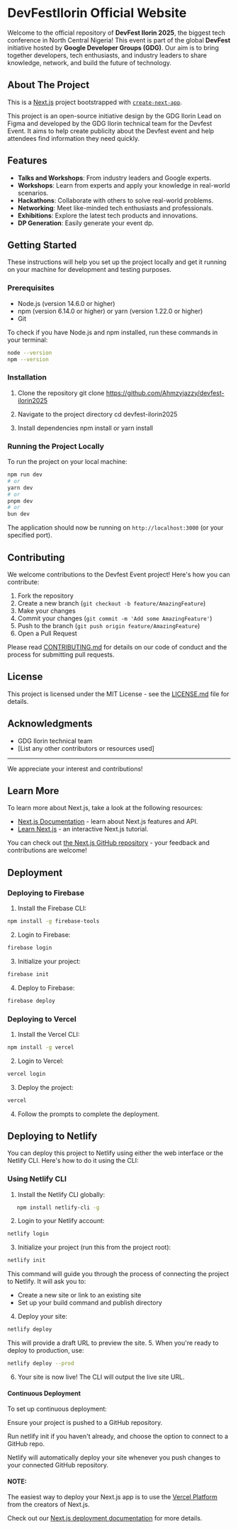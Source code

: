 # DevFestIlorin Official Website

Welcome to the official repository of **DevFest Ilorin 2025**, the biggest tech conference in North Central Nigeria! This event is part of the global **DevFest** initiative hosted by **Google Developer Groups (GDG)**. Our aim is to bring together developers, tech enthusiasts, and industry leaders to share knowledge, network, and build the future of technology.

## About The Project

This is a [Next.js](https://nextjs.org/) project bootstrapped with [`create-next-app`](https://github.com/vercel/next.js/tree/canary/packages/create-next-app).

This project is an open-source initiative design by the GDG Ilorin Lead on Figma and developed by the GDG Ilorin technical team for the Devfest Event. It aims to help create publicity about the Devfest event and help attendees find information they need quickly.

## Features

- **Talks and Workshops**: From industry leaders and Google experts.
- **Workshops**: Learn from experts and apply your knowledge in real-world scenarios.
- **Hackathons**: Collaborate with others to solve real-world problems.
- **Networking**: Meet like-minded tech enthusiasts and professionals.
- **Exhibitions**: Explore the latest tech products and innovations.
- **DP Generation**: Easily generate your event dp.

## Getting Started

These instructions will help you set up the project locally and get it running on your machine for development and testing purposes.

### Prerequisites

- Node.js (version 14.6.0 or higher)
- npm (version 6.14.0 or higher) or yarn (version 1.22.0 or higher)
- Git

To check if you have Node.js and npm installed, run these commands in your terminal:

```bash
node --version
npm --version
```

### Installation

1. Clone the repository
git clone https://github.com/Ahmzyjazzy/devfest-ilorin2025

2. Navigate to the project directory
cd devfest-ilorin2025

3. Install dependencies
npm install or yarn install

### Running the Project Locally

To run the project on your local machine:
```bash
npm run dev
# or
yarn dev
# or
pnpm dev
# or
bun dev
```

The application should now be running on `http://localhost:3000` (or your specified port).

## Contributing

We welcome contributions to the Devfest Event project! Here's how you can contribute:

1. Fork the repository
2. Create a new branch (`git checkout -b feature/AmazingFeature`)
3. Make your changes
4. Commit your changes (`git commit -m 'Add some AmazingFeature'`)
5. Push to the branch (`git push origin feature/AmazingFeature`)
6. Open a Pull Request

Please read [CONTRIBUTING.md](CONTRIBUTING.md) for details on our code of conduct and the process for submitting pull requests.

## License

This project is licensed under the MIT License - see the [LICENSE.md](LICENSE.md) file for details.

## Acknowledgments

- GDG Ilorin technical team
- [List any other contributors or resources used]

---

We appreciate your interest and contributions!


## Learn More

To learn more about Next.js, take a look at the following resources:

- [Next.js Documentation](https://nextjs.org/docs) - learn about Next.js features and API.
- [Learn Next.js](https://nextjs.org/learn) - an interactive Next.js tutorial.

You can check out [the Next.js GitHub repository](https://github.com/vercel/next.js/) - your feedback and contributions are welcome!

## Deployment

### Deploying to Firebase

1. Install the Firebase CLI:
```bash
npm install -g firebase-tools
```
2. Login to Firebase:
```bash
firebase login
```
3. Initialize your project:
```bash
firebase init
```
4. Deploy to Firebase:
```bash
firebase deploy
```

### Deploying to Vercel

1. Install the Vercel CLI:
```bash
npm install -g vercel
```
2. Login to Vercel:
```bash
vercel login
```
3. Deploy the project:
```bash
vercel
```
4. Follow the prompts to complete the deployment.

## Deploying to Netlify

You can deploy this project to Netlify using either the web interface or the Netlify CLI. Here's how to do it using the CLI:

### Using Netlify CLI

1. Install the Netlify CLI globally:
```bash
   npm install netlify-cli -g
```

2. Login to your Netlify account:
```bash 
netlify login
```
3. Initialize your project (run this from the project root):
```bash
netlify init
```
This command will guide you through the process of connecting the project to Netlify. It will ask you to:
- Create a new site or link to an existing site
- Set up your build command and publish directory

4. Deploy your site:
```bash
netlify deploy
```
This will provide a draft URL to preview the site.
5. When you're ready to deploy to production, use:
```bash
netlify deploy --prod
```
6. Your site is now live! The CLI will output the live site URL.

#### Continuous Deployment
To set up continuous deployment:

Ensure your project is pushed to a GitHub repository.

Run netlify init if you haven't already, and choose the option to connect to a GitHub repo.

Netlify will automatically deploy your site whenever you push changes to your connected GitHub repository.


#### NOTE:
The easiest way to deploy your Next.js app is to use the [Vercel Platform](https://vercel.com/new?utm_medium=default-template&filter=next.js&utm_source=create-next-app&utm_campaign=create-next-app-readme) from the creators of Next.js.

Check out our [Next.js deployment documentation](https://nextjs.org/docs/deployment) for more details.
